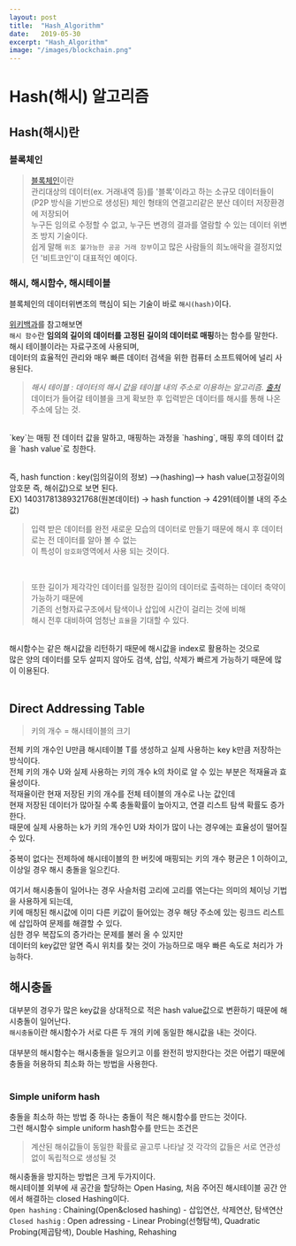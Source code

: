```yaml
---
layout: post
title:  "Hash_Algorithm"
date:   2019-05-30
excerpt: "Hash_Algorithm"
image: "/images/blockchain.png"
---
```

# Hash(해시) 알고리즘<br>

## Hash(해시)란<br>

### 블록체인<br>
>[블록체인](https://ko.wikipedia.org/wiki/%EB%B8%94%EB%A1%9D%EC%B2%B4%EC%9D%B8)이란<br>
관리대상의 데이터(ex. 거래내역 등)를 '블록'이라고 하는 소규모 데이터들이<br>
(P2P 방식을 기반으로 생성된) 체인 형태의 연결고리같은 분산 데이터 저장환경에 저장되어<br>
누구든 임의로 수정할 수 없고, 누구든 변경의 결과를 열람할 수 있는 데이터 위변조 방지 기술이다.<br>
쉽게 말해 `위조 불가능한 공공 거래 장부`이고 많은 사람들의 희노애락을 결정지었던 '비트코인'이 대표적인 예이다.<br>

### 해시, 해시함수, 해시테이블
블록체인의 데이터위변조의 핵심이 되는 기술이 바로 `해시(hash)`이다.<br><br>
[위키백과](https://ko.wikipedia.org/wiki/%ED%95%B4%EC%8B%9C_%ED%95%A8%EC%88%98)를 참고해보면<br>
`해시 함수`란 **임의의 길이의 데이터를 고정된 길이의 데이터로 매핑**하는 함수를 말한다.<br>
해시 테이블이라는 자료구조에 사용되며,<br>
데이터의 효율적인 관리와 매우 빠른 데이터 검색을 위한 컴퓨터 소프트웨어에 널리 사용된다.<br>
>_해시 테이블 : 데이터의 해시 값을 테이블 내의 주소로 이용하는 알고리즘. [출처](https://dbehdrhs.tistory.com/70)_<br>
데이터가 들어갈 테이블을 크게 확보한 후 입력받은 데이터를 해시를 통해 나온 주소에 담는 것.
<br>
`key`는 매핑 전 데이터 값을 말하고, 매핑하는 과정을 `hashing`, 매핑 후의 데이터 값을 `hash value`로 칭한다.<br><br>

즉, hash function : key(임의길이의 정보) -->(hashing)--> hash value(고정길이의 암호문 즉, 해쉬값)으로 보면 된다.<br>
EX) 14031781389321768(원본데이터)  ->  hash function  ->  4291(테이블 내의 주소값)<br>

>입력 받은 데이터를 완전 새로운 모습의 데이터로 만들기 때문에 해시 후 데이터로는 전 데이터를 알아 볼 수 없는<br>
이 특성이 `암호화`영역에서 사용 되는 것이다.<br>

<br>

>또한 길이가 제각각인 데이터를 일정한 길이의 데이터로 출력하는 데이터 축약이 가능하기 때문에<br>
기존의 선형자료구조에서 탐색이나 삽입에 시간이 걸리는 것에 비해<br>
해시 전후 대비하여 엄청난 `효율`을 기대할 수 있다.<br>

<br>
해시함수는 같은 해시값을 리턴하기 때문에 해시값을 index로 활용하는 것으로<br>
많은 양의 데이터를 모두 살피지 않아도 검색, 삽입, 삭제가 빠르게 가능하기 때문에 많이 이용된다.<br><br>

## Direct Addressing Table
>키의 개수 = 해시테이블의 크기

전체 키의 개수인 U만큼 해시테이블 T를 생성하고 실제 사용하는 key k만큼 저장하는 방식이다.<br>
전체 키의 개수 U와 실제 사용하는 키의 개수 k의 차이로 알 수 있는 부분은 적재율과 효율성이다.<br>
적재율이란 현재 저장된 키의 개수를 전체 테이블의 개수로 나눈 값인데<br>
현재 저장된 데이터가 많아질 수록 충돌확률이 높아지고, 연결 리스트 탐색 확률도 증가한다.<br>
때문에 실제 사용하는 k가 키의 개수인 U와 차이가 많이 나는 경우에는 효율성이 떨어질 수 있다.<br>.<br>
중복이 없다는 전제하에 해시테이블의 한 버킷에 매핑되는 키의 개수 평균은 1 이하이고, 이상일 경우 해시 충돌을 일으킨다.<br><br>
여기서 해시충돌이 일어나는 경우 사슬처럼 고리에 고리를 엮는다는 의미의 체이닝 기법을 사용하게 되는데,<br>
키에 매칭된 해시값에 이미 다른 키값이 들어있는 경우 해당 주소에 있는 링크드 리스트에 삽입하여 문제를 해결할 수 있다.<br>
심한 경우 복잡도의 증가라는 문제를 불러 올 수 있지만<br>
데이터의 key값만 알면 즉시 위치를 찾는 것이 가능하므로 매우 빠른 속도로 처리가 가능하다.<br>

## 해시충돌
대부분의 경우가 많은 key값을 상대적으로 적은 hash value값으로 변환하기 때문에 해시충돌이 일어난다.<br>
`해시충돌`이란 해시함수가 서로 다른 두 개의 키에 동일한 해시값을 내는 것이다.<br><br>
대부분의 해시함수는 해시충돌을 일으키고 이를 완전히 방지한다는 것은 어렵기 때문에<br>
충돌을 허용하되 최소화 하는 방법을 사용한다.<br><br>

### Simple uniform hash
충돌을 최소하 하는 방법 중 하나는 충돌이 적은 해시함수를 만드는 것이다.<br>
그런 해시함수 simple uniform hash함수를 만드는 조건은
>계산된 해쉬값들이 동일한 확률로 골고루 나타날 것
각각의 값들은 서로 연관성 없이 독립적으로 생성될 것

해시충돌을 방지하는 방법은 크게 두가지이다.<br>
해시테이블 외부에 새 공간을 할당하는 Open Hasing, 처음 주어진 해시테이블 공간 안에서 해결하는 closed Hashing이다.<br>
`Open hashing` : Chaining(Open&closed hashing) - 삽입연산, 삭제연산, 탐색연산<br>
`Closed hashig` : Open adressing - Linear Probing(선형탐색), Quadratic Probing(제곱탐색), Double Hashing, Rehashing<br>
